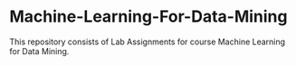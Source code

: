 # Machine-Learning-For-Data-Mining

This repository consists of Lab Assignments for course Machine Learning for Data Mining.
